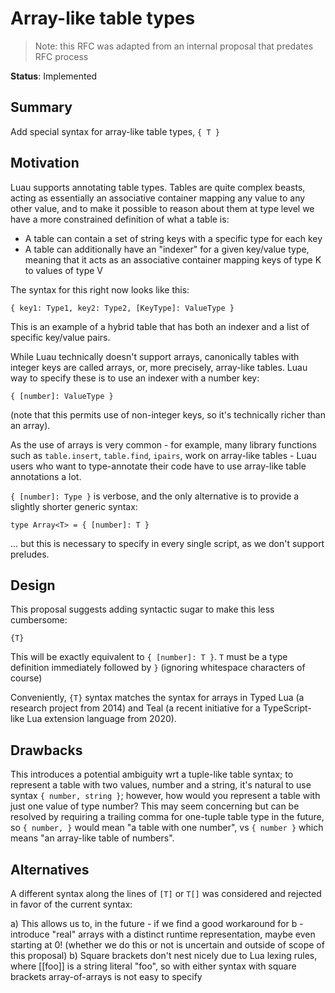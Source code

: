 # Array-like table types

> Note: this RFC was adapted from an internal proposal that predates RFC process

**Status**: Implemented

## Summary

Add special syntax for array-like table types, `{ T }`

## Motivation

Luau supports annotating table types. Tables are quite complex beasts, acting as essentially an associative container mapping any value to any other value, and to make it possible to reason about them at type level we have a more constrained definition of what a table is:

- A table can contain a set of string keys with a specific type for each key
- A table can additionally have an "indexer" for a given key/value type, meaning that it acts as an associative container mapping keys of type K to values of type V

The syntax for this right now looks like this:

```
{ key1: Type1, key2: Type2, [KeyType]: ValueType }
```

This is an example of a hybrid table that has both an indexer and a list of specific key/value pairs.

While Luau technically doesn't support arrays, canonically tables with integer keys are called arrays, or, more precisely, array-like tables. Luau way to specify these is to use an indexer with a number key:

```
{ [number]: ValueType }
```

(note that this permits use of non-integer keys, so it's technically richer than an array).

As the use of arrays is very common - for example, many library functions such as `table.insert`, `table.find`, `ipairs`, work on array-like tables - Luau users who want to type-annotate their code have to use array-like table annotations a lot.

`{ [number]: Type }` is verbose, and the only alternative is to provide a slightly shorter generic syntax:

```
type Array<T> = { [number]: T }
```

... but this is necessary to specify in every single script, as we don't support preludes.

## Design

This proposal suggests adding syntactic sugar to make this less cumbersome:

```
{T}
```

This will be exactly equivalent to `{ [number]: T }`. `T` must be a type definition immediately followed by `}` (ignoring whitespace characters of course)

Conveniently, `{T}` syntax matches the syntax for arrays in Typed Lua (a research project from 2014) and Teal (a recent initiative for a TypeScript-like Lua extension language from 2020).

## Drawbacks

This introduces a potential ambiguity wrt a tuple-like table syntax; to represent a table with two values, number and a string, it's natural to use syntax `{ number, string }`; however, how would you represent a table with just one value of type number? This may seem concerning but can be resolved by requiring a trailing comma for one-tuple table type in the future, so `{ number, }` would mean "a table with one number", vs `{ number }` which means "an array-like table of numbers".

## Alternatives

A different syntax along the lines of `[T]` or `T[]` was considered and rejected in favor of the current syntax:

a) This allows us to, in the future - if we find a good workaround for b - introduce "real" arrays with a distinct runtime representation, maybe even starting at 0! (whether we do this or not is uncertain and outside of scope of this proposal)
b) Square brackets don't nest nicely due to Lua lexing rules, where [[foo]] is a string literal "foo", so with either syntax with square brackets array-of-arrays is not easy to specify
